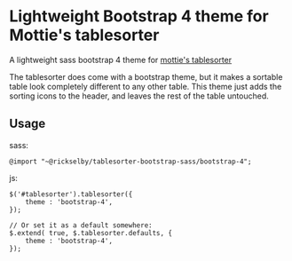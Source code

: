 # Lightweight Bootstrap 4 theme for Mottie's tablesorter

A lightweight sass bootstrap 4 theme for [mottie's tablesorter](https://mottie.github.io/tablesorter/docs/)

The tablesorter does come with a bootstrap theme, but it makes a
  sortable table look completely different to any other table.
  This theme just adds the sorting icons to the header, and leaves
  the rest of the table untouched.

## Usage

sass:

    @import "~@rickselby/tablesorter-bootstrap-sass/bootstrap-4";

js:

    $('#tablesorter').tablesorter({
        theme : 'bootstrap-4',
    });

    // Or set it as a default somewhere:
    $.extend( true, $.tablesorter.defaults, {
        theme : 'bootstrap-4',
    });
